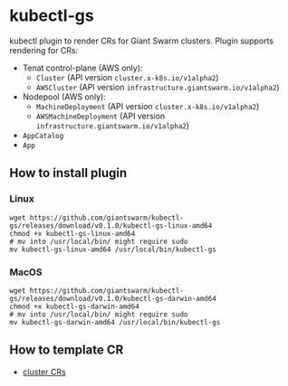 # kubectl-gs

kubectl plugin to render CRs for Giant Swarm clusters.
Plugin supports rendering for CRs:
  - Tenat control-plane (AWS only):
    - `Cluster` (API version `cluster.x-k8s.io/v1alpha2`) 
    - `AWSCluster` (API version `infrastructure.giantswarm.io/v1alpha2`)
  - Nodepool (AWS only):
    - `MachineDeployment` (API version `cluster.x-k8s.io/v1alpha2`)
    - `AWSMachineDeployment` (API version `infrastructure.giantswarm.io/v1alpha2`)
  - `AppCatalog`
  - `App`

## How to install plugin

### Linux

```
wget https://github.com/giantswarm/kubectl-gs/releases/download/v0.1.0/kubectl-gs-linux-amd64
chmod +x kubectl-gs-linux-amd64
# mv into /usr/local/bin/ might require sudo
mv kubectl-gs-linux-amd64 /usr/local/bin/kubectl-gs 
```

### MacOS

```
wget https://github.com/giantswarm/kubectl-gs/releases/download/v0.1.0/kubectl-gs-darwin-amd64
chmod +x kubectl-gs-darwin-amd64
# mv into /usr/local/bin/ might require sudo
mv kubectl-gs-darwin-amd64 /usr/local/bin/kubectl-gs 
```

## How to template CR

 - [cluster CRs](docs/template-cluster-cr.md)